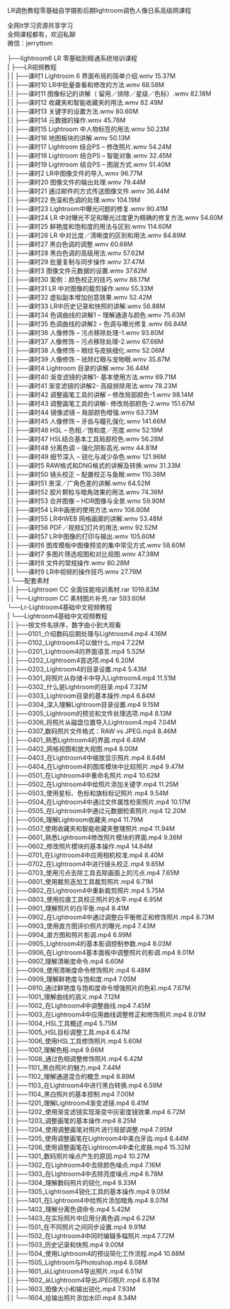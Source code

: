 LR调色教程零基础自学摄影后期lightroom调色人像日系高级网课程

全网it学习资源共享学习<br>全网课程都有，欢迎私聊<br>微信：jerryttom<br>

├──lightroom6 LR 零基础到精通系统培训课程<br> | ├──LR视频教程<br> | | ├──课时1 Lightroom 6 界面布局的简单介绍.wmv 15.37M<br> | | ├──课时10 LR中批量查看和修改的方法.wmv 68.58M<br> | | ├──课时11 图像标记的讲解（ 留用／排除／星级／色标）.wmv 82.18M<br> | | ├──课时12 收藏夹和智能收藏夹的用法.wmv 82.49M<br> | | ├──课时13 关键字的设置方法.wmv 80.60M<br> | | ├──课时14 元数据的操作.wmv 45.78M<br> | | ├──课时15 Lightroom 中人物标签的用法.wmv 50.23M<br> | | ├──课时16 地图板块的讲解.wmv 50.13M<br> | | ├──课时17 Lightroom 结合PS – 修改照片.wmv 54.24M<br> | | ├──课时18 Lightroom 结合PS – 智能对象.wmv 32.45M<br> | | ├──课时19 Lightroom 结合PS – 图层方式.wmv 51.40M<br> | | ├──课时2 LR中图像文件的导入.wmv 96.77M<br> | | ├──课时20 图像文件的输出处理.wmv 79.44M<br> | | ├──课时21 通过邮件的方式传送图像文件.wmv 36.44M<br> | | ├──课时22 色温和色调的处理.wmv 104.19M<br> | | ├──课时23 Lightroom中曝光问题的修复.wmv 90.41M<br> | | ├──课时24 LR 中对曝光不足和曝光过度更为精确的修复方法.wmv 54.60M<br> | | ├──课时25 鲜艳度和饱和度的用法与区别.wmv 114.60M<br> | | ├──课时26 LR 中对比度／清晰度的区别和用法.wmv 84.89M<br> | | ├──课时27 黑白色调的调整.wmv 60.68M<br> | | ├──课时28 黑白色调的高级用法.wmv 57.62M<br> | | ├──课时29 批量复制与同步操作.wmv 37.47M<br> | | ├──课时3 图像文件元数据的设置.wmv 37.62M<br> | | ├──课时30 案例：颜色校正的技巧.wmv 88.17M<br> | | ├──课时31 LR 中对图像的裁剪操作.wmv 55.33M<br> | | ├──课时32 虚拟副本增加创意效果.wmv 52.42M<br> | | ├──课时33 LR中历史记录和快照的讲解.wmv 56.88M<br> | | ├──课时34 色调曲线的讲解1 – 理解通道与颜色.wmv 75.63M<br> | | ├──课时35 色调曲线的讲解2 – 色调与曝光修复.wmv 66.84M<br> | | ├──课时36 人像修饰 – 污点移除处理-1.wmv 93.80M<br> | | ├──课时37 人像修饰 – 污点移除处理-2.wmv 67.66M<br> | | ├──课时38 人像修饰 – 眼纹与皮肤细化.wmv 52.06M<br> | | ├──课时39 人像修饰 – 祛除红眼与宠物眼.wmv 35.87M<br> | | ├──课时4 Lightroom 目录的讲解.wmv 36.44M<br> | | ├──课时40 渐变滤镜的讲解1- 基本使用方法.wmv 69.71M<br> | | ├──课时41 渐变滤镜的讲解2- 高级排除用法.wmv 78.23M<br> | | ├──课时42 调整画笔工具的讲解 – 修改局部颜色-1.wmv 98.14M<br> | | ├──课时43 调整画笔工具的讲解- 修改局部颜色-2.wmv 151.67M<br> | | ├──课时44 镜像滤镜 – 局部颜色增强.wmv 63.73M<br> | | ├──课时45 人像修饰 – 牙齿与瞳孔强化.wmv 141.66M<br> | | ├──课时46 HSL – 色相／饱和度／亮度.wmv 52.19M<br> | | ├──课时47 HSL结合基本工具局部校色.wmv 56.28M<br> | | ├──课时48 分离色调 – 强化阴影高光.wmv 44.81M<br> | | ├──课时49 细节深入 – 锐化与减少杂色.wmv 121.96M<br> | | ├──课时5 RAW格式和DNG格式的讲解及转换.wmv 31.33M<br> | | ├──课时50 镜头校正 – 配置校正与鱼眼.wmv 110.38M<br> | | ├──课时51 景深／广角色差的讲解.wmv 64.52M<br> | | ├──课时52 胶片颗粒与暗角效果的用法.wmv 74.36M<br> | | ├──课时53 合并图像 – HDR图像与全景.wmv 59.90M<br> | | ├──课时54 LR中画册的使用方法.wmv 108.80M<br> | | ├──课时55 LR中WEB 网格画廊的讲解.wmv 53.48M<br> | | ├──课时56 PDF／视频幻灯片的用法.wmv 92.52M<br> | | ├──课时57 LR中图像的打印与输出.wmv 105.60M<br> | | ├──课时6 图库模板中图像预览的集中常见方式.wmv 58.60M<br> | | ├──课时7 多图片筛选视图和对比视图.wmv 47.38M<br> | | ├──课时8 文件的常规操作.wmv 80.28M<br> | | └──课时9 LR中视频的操作技巧.wmv 27.79M<br> | └──配套素材<br> | | ├──Lightroom CC 全面技能培训素材.rar 1019.83M<br> | | └──Lightroom CC 素材图片补充.rar 593.60M<br> └──Lr-Lightroom4基础中文视频教程<br> | └──Lightroom4基础中文视频教程<br> | | ├──按文件名排序，数字由小到大观看<br> | | ├──0101_介绍数码后期处理与Lightroom4.mp4 4.16M<br> | | ├──0102_Lightroom4可以做什么.mp4 7.22M<br> | | ├──0201_Lightroom4的界面语言.mp4 5.52M<br> | | ├──0202_Lightroom4首选项.mp4 6.20M<br> | | ├──0203_Lightroom4的目录设置.mp4 5.43M<br> | | ├──0301_将照片从存储卡中导入Lightroom4.mp4 11.51M<br> | | ├──0302_什么是Lightroom的目录.mp4 7.32M<br> | | ├──0303_Lightroom目录的基本操作.mp4 6.84M<br> | | ├──0304_深入理解Lightroom目录设置.mp4 9.15M<br> | | ├──0305_Lightroom的预览和文件处理选项.mp4 8.13M<br> | | ├──0306_将照片从磁盘位置导入Lightroom4.mp4 7.04M<br> | | ├──0307_数码照片文件格式：RAW vs JPEG.mp4 8.46M<br> | | ├──0401_熟悉Lightroom4的界面.mp4 6.48M<br> | | ├──0402_网格视图和放大视图.mp4 8.00M<br> | | ├──0403_在Lightroom4中缩放显示照片.mp4 8.84M<br> | | ├──0404_在Lightroom4的图库模块中比较照片.mp4 9.47M<br> | | ├──0501_在Lightroom4中重命名照片.mp4 10.62M<br> | | ├──0502_在Lightroom4中给照片添加关键字.mp4 11.25M<br> | | ├──0503_使用星标、色标和旗标标记照片.mp4 9.54M<br> | | ├──0504_在Lightroom4中通过文件属性检索照片.mp4 10.17M<br> | | ├──0505_在Lightroom4中通过元数据检索照片.mp4 12.20M<br> | | ├──0506_理解Lightroom收藏夹.mp4 11.79M<br> | | ├──0507_使用收藏夹和智能收藏夹整理照片.mp4 11.94M<br> | | ├──0601_熟悉Lightroom4修改照片模块的界面.mp4 9.36M<br> | | ├──0602_修改照片模块的基本操作.mp4 14.84M<br> | | ├──0701_在Lightroom4中应用相机校准.mp4 8.40M<br> | | ├──0702_在Lightroom4中进行镜头校正.mp4 9.85M<br> | | ├──0703_使用污点去除工具去除画面上的污点.mp4 7.65M<br> | | ├──0801_使用裁剪迭加工具裁剪照片.mp4 6.71M<br> | | ├──0802_在Lightroom4中重新裁剪照片.mp4 5.75M<br> | | ├──0803_使用拉直工具校正照片的水平.mp4 6.95M<br> | | ├──0901_理解照片的白平衡.mp4 8.41M<br> | | ├──0902_在Lightroom4中通过调整白平衡修正和修饰照片.mp4 8.73M<br> | | ├──0903_使用直方图评价照片的曝光.mp4 7.43M<br> | | ├──0904_直方图和照片影调.mp4 6.99M<br> | | ├──0905_Lightroom4的基本影调控制参数.mp4 8.03M<br> | | ├──0906_在Lightroom4基本面板中调整照片的影调.mp4 8.01M<br> | | ├──0907_理解清晰度命令.mp4 6.60M<br> | | ├──0908_使用清晰度命令修饰照片.mp4 6.48M<br> | | ├──0909_理解鲜艳度与饱和度.mp4 7.05M<br> | | ├──0910_通过鲜艳度与饱和度命令增强照片的色彩.mp4 7.67M<br> | | ├──1001_理解曲线的涵义.mp4 7.12M<br> | | ├──1002_在Lightroom4中调整曲线.mp4 7.45M<br> | | ├──1003_在Lightroom4中应用曲线调整修正和修饰照片.mp4 8.01M<br> | | ├──1004_HSL工具概述.mp4 5.75M<br> | | ├──1005_HSL目标调整工具.mp4 6.47M<br> | | ├──1006_使用HSL工具修饰照片.mp4 5.60M<br> | | ├──1007_理解色相.mp4 9.66M<br> | | ├──1008_通过色相调整修饰照片.mp4 6.42M<br> | | ├──1101_黑白照片的魅力.mp4 7.44M<br> | | ├──1102_理解通道混合的概念.mp4 8.89M<br> | | ├──1103_在Lightroom4中进行黑白转换.mp4 6.59M<br> | | ├──1104_黑白照片的基本控制.mp4 7.00M<br> | | ├──1201_理解Lightroom4渐变滤镜.mp4 6.41M<br> | | ├──1202_使用渐变滤镜实现渐变中灰密度镜效果.mp4 6.72M<br> | | ├──1203_调整画笔的基本操作.mp4 8.25M<br> | | ├──1204_使用调整画笔对照片进行局部调整.mp4 7.95M<br> | | ├──1205_使用调整画笔在Lightroom4中美白牙齿.mp4 6.44M<br> | | ├──1206_使用调整画笔在Lightroom4中柔化皮肤.mp4 15.32M<br> | | ├──1301_数码照片噪点产生的原因.mp4 10.27M<br> | | ├──1302_在Lightroom4中去除颜色噪点.mp4 7.16M<br> | | ├──1303_在Lightroom4中去除亮度噪点.mp4 6.78M<br> | | ├──1304_理解数码照片的锐化.mp4 8.33M<br> | | ├──1305_Lightroom4锐化工具的基本操作.mp4 9.05M<br> | | ├──1401_在Lightroom4中给照片添加暗角.mp4 8.07M<br> | | ├──1402_理解分离色调命令.mp4 5.42M<br> | | ├──1403_在实际照片中应用分离色调.mp4 6.22M<br> | | ├──1501_在不同照片之间同步设置.mp4 9.91M<br> | | ├──1502_在Lightroom4中同时编辑多幅照片.mp4 7.72M<br> | | ├──1503_历史记录和快照.mp4 9.00M<br> | | ├──1504_使用Lightroom4的预设简化工作流程.mp4 10.88M<br> | | ├──1505_Lightroom与Photoshop.mp4 8.08M<br> | | ├──1601_从Lightroom4导出照片.mp4 6.51M<br> | | ├──1602_从Lightroom4导出JPEG照片.mp4 6.81M<br> | | ├──1603_图像大小和输出锐化.mp4 7.93M<br> | | └──1604_给输出照片添加水印.mp4 8.34M